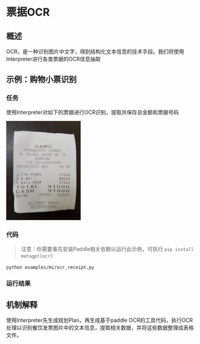 # 票据OCR

## 概述

OCR，是一种识别图片中文字，得到结构化文本信息的技术手段。我们将使用Interpreter进行各类票据的OCR信息抽取

## 示例：购物小票识别

### 任务

使用Interpreter对如下的票据进行OCR识别，提取并保存总金额和票据号码

<img src="../../../../../public/image/guide/use_cases/interpreter/receipt_shopping.png" width="200">

### 代码

> 注意：你需要事先安装Paddle相关依赖以运行此示例，可执行
> `pip install metagpt[ocr]`

```bash
python examples/mi/ocr_receipt.py
```

### 运行结果

## 机制解释

使用Interpreter先生成规划Plan，再生成基于paddle OCR的工具代码，执行OCR处理以识别餐饮发票图片中的文本信息，提取相关数据，并将这些数据整理成表格文件。

